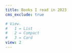 ```yaml
---
title: Books I read in 2023
cms_exclude: true

# View.
#   1 = List
#   2 = Compact
#   3 = Card
view: 2
---
```

